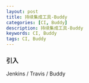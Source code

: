 ```yaml
---
layout: post
title: 持续集成工具-Buddy
categories: [CI, Buddy]
description: 持续集成工具-Buddy
keywords: CI, Buddy
tags: CI, Buddy
---
```


### 引入
Jenkins / Travis / Buddy
